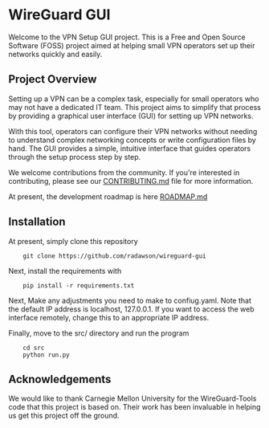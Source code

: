 # WireGuard GUI

Welcome to the VPN Setup GUI project. This is a Free and Open Source Software (FOSS) project aimed at helping small VPN operators set up their networks quickly and easily.

## Project Overview

Setting up a VPN can be a complex task, especially for small operators who may not have a dedicated IT team. This project aims to simplify that process by providing a graphical user interface (GUI) for setting up VPN networks.

With this tool, operators can configure their VPN networks without needing to understand complex networking concepts or write configuration files by hand. The GUI provides a simple, intuitive interface that guides operators through the setup process step by step.

We welcome contributions from the community. If you're interested in contributing, please see our [CONTRIBUTING.md](CONTRIBUTING.md) file for more information.

At present, the development roadmap is here [ROADMAP.md](ROADMAP.md)

## Installation

At present, simply clone this repository
```
    git clone https://github.com/radawson/wireguard-gui
```

Next, install the requirements with
```
    pip install -r requirements.txt
```

Next, Make any adjustments you need to make to confiug.yaml. Note that the default IP address is localhost, 127.0.0.1. If you want to access the web interface remotely, change this to an appropriate IP address.

Finally, move to the src/ directory and run the program
```
    cd src
    python run.py
```

## Acknowledgements

We would like to thank Carnegie Mellon University for the WireGuard-Tools code that this project is based on. Their work has been invaluable in helping us get this project off the ground.
